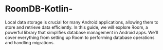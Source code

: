 # RoomDB-Kotlin-
Local data storage is crucial for many Android applications, allowing them to store and retrieve data efficiently. In this guide, we will explore Room, a powerful library that simplifies database management in Android apps. We’ll cover everything from setting up Room to performing database operations and handling migrations.
